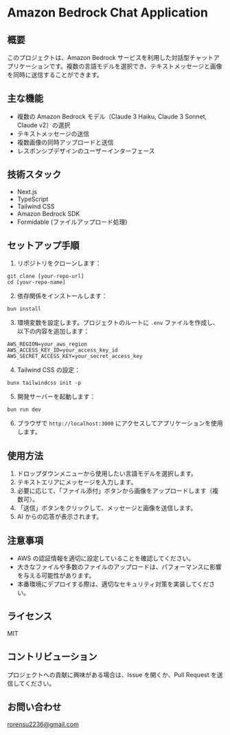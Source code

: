 # Amazon Bedrock Chat Application

## 概要

このプロジェクトは、Amazon Bedrock サービスを利用した対話型チャットアプリケーションです。複数の言語モデルを選択でき、テキストメッセージと画像を同時に送信することができます。

## 主な機能

- 複数の Amazon Bedrock モデル（Claude 3 Haiku, Claude 3 Sonnet, Claude v2）の選択
- テキストメッセージの送信
- 複数画像の同時アップロードと送信
- レスポンシブデザインのユーザーインターフェース

## 技術スタック

- Next.js
- TypeScript
- Tailwind CSS
- Amazon Bedrock SDK
- Formidable (ファイルアップロード処理)

## セットアップ手順

1. リポジトリをクローンします：

```
git clone [your-repo-url]
cd [your-repo-name]
```

2. 依存関係をインストールします：

```
bun install
```

3. 環境変数を設定します。プロジェクトのルートに `.env` ファイルを作成し、以下の内容を追加します：

```
AWS_REGION=your_aws_region
AWS_ACCESS_KEY_ID=your_access_key_id
AWS_SECRET_ACCESS_KEY=your_secret_access_key
```

4. Tailwind CSS の設定：

```
bunx tailwindcss init -p
```

5. 開発サーバーを起動します：

```
bun run dev
```

6. ブラウザで `http://localhost:3000` にアクセスしてアプリケーションを使用します。

## 使用方法

1. ドロップダウンメニューから使用したい言語モデルを選択します。
2. テキストエリアにメッセージを入力します。
3. 必要に応じて、「ファイル添付」ボタンから画像をアップロードします（複数可）。
4. 「送信」ボタンをクリックして、メッセージと画像を送信します。
5. AI からの応答が表示されます。

## 注意事項

- AWS の認証情報を適切に設定していることを確認してください。
- 大きなファイルや多数のファイルのアップロードは、パフォーマンスに影響を与える可能性があります。
- 本番環境にデプロイする際は、適切なセキュリティ対策を実装してください。

## ライセンス

MIT

## コントリビューション

プロジェクトへの貢献に興味がある場合は、Issue を開くか、Pull Request を送信してください。

## お問い合わせ

rorensu2236@gmail.com
